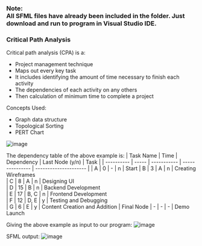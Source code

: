 <h3><b>Note:<br>All SFML files have already been included in the folder. Just download and run to program in Visual Studio IDE.</b></h3>

<h3>Critical Path Analysis</h3>
Critical path analysis (CPA) is a:<br>

  - Project management technique 
  - Maps out every key task
  - It includes identifying the amount of time necessary to finish each activity 
  - The dependencies of each activity on any others
  - Then calculation of minimum time to complete a project

Concepts Used:
  - Graph data structure
  - Topological Sorting
  - PERT Chart
  
![image](https://user-images.githubusercontent.com/86644466/226087684-991da9ec-d0d1-4ba7-9a09-f5468c4b3e5f.png)
 
The dependency table of the above example is:
| Task Name  | Time  | Dependency	| Last Node (y/n)	| Task                  |
| ---------- | ----- | ----------- | --------------- | --------------------- |
| A	         | 0     |	-	         | n	              | Start
| B	         | 3     |	A	         | n	              | Creating Wireframes    
| C	         | 8     |	A	         | n	              | Designing UI                 
| D	         | 15    |	B	         | n	              | Backend Development                 
| E	         | 17    |	B, C	     | n	              | Frontend Development                 
| F	         | 12    |	D, E	     | y	              | Testing and Debugging                 
| G	         | 6     |	E	         | y	              | Content Creation and Addition
| Final Node | -     |	-	         | -	              | Demo Launch

Giving the above example as input to our program:
![image](https://user-images.githubusercontent.com/86644466/226088126-a7e7ef45-7084-4ad4-b15f-afec8edfa3f9.png)

SFML output:
![image](https://user-images.githubusercontent.com/86644466/226088150-f302a95b-38f1-46ab-a6ae-76630e026261.png)
